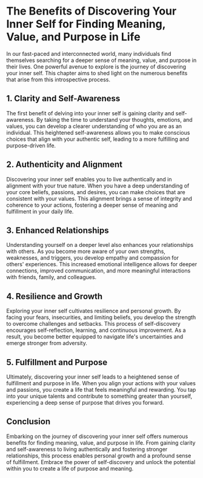 # The Benefits of Discovering Your Inner Self for Finding Meaning, Value, and Purpose in Life

In our fast-paced and interconnected world, many individuals find themselves searching for a deeper sense of meaning, value, and purpose in their lives. One powerful avenue to explore is the journey of discovering your inner self. This chapter aims to shed light on the numerous benefits that arise from this introspective process.

## 1\. Clarity and Self-Awareness

The first benefit of delving into your inner self is gaining clarity and self-awareness. By taking the time to understand your thoughts, emotions, and values, you can develop a clearer understanding of who you are as an individual. This heightened self-awareness allows you to make conscious choices that align with your authentic self, leading to a more fulfilling and purpose-driven life.

## 2\. Authenticity and Alignment

Discovering your inner self enables you to live authentically and in alignment with your true nature. When you have a deep understanding of your core beliefs, passions, and desires, you can make choices that are consistent with your values. This alignment brings a sense of integrity and coherence to your actions, fostering a deeper sense of meaning and fulfillment in your daily life.

## 3\. Enhanced Relationships

Understanding yourself on a deeper level also enhances your relationships with others. As you become more aware of your own strengths, weaknesses, and triggers, you develop empathy and compassion for others' experiences. This increased emotional intelligence allows for deeper connections, improved communication, and more meaningful interactions with friends, family, and colleagues.

## 4\. Resilience and Growth

Exploring your inner self cultivates resilience and personal growth. By facing your fears, insecurities, and limiting beliefs, you develop the strength to overcome challenges and setbacks. This process of self-discovery encourages self-reflection, learning, and continuous improvement. As a result, you become better equipped to navigate life's uncertainties and emerge stronger from adversity.

## 5\. Fulfillment and Purpose

Ultimately, discovering your inner self leads to a heightened sense of fulfillment and purpose in life. When you align your actions with your values and passions, you create a life that feels meaningful and rewarding. You tap into your unique talents and contribute to something greater than yourself, experiencing a deep sense of purpose that drives you forward.

## Conclusion

Embarking on the journey of discovering your inner self offers numerous benefits for finding meaning, value, and purpose in life. From gaining clarity and self-awareness to living authentically and fostering stronger relationships, this process enables personal growth and a profound sense of fulfillment. Embrace the power of self-discovery and unlock the potential within you to create a life of purpose and meaning.
